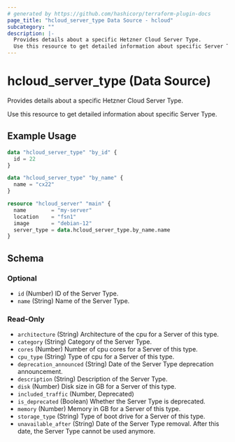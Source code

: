 ```yaml
---
# generated by https://github.com/hashicorp/terraform-plugin-docs
page_title: "hcloud_server_type Data Source - hcloud"
subcategory: ""
description: |-
  Provides details about a specific Hetzner Cloud Server Type.
  Use this resource to get detailed information about specific Server Type.
---
```


# hcloud_server_type (Data Source)

Provides details about a specific Hetzner Cloud Server Type.

Use this resource to get detailed information about specific Server Type.

## Example Usage

```terraform
data "hcloud_server_type" "by_id" {
  id = 22
}

data "hcloud_server_type" "by_name" {
  name = "cx22"
}

resource "hcloud_server" "main" {
  name        = "my-server"
  location    = "fsn1"
  image       = "debian-12"
  server_type = data.hcloud_server_type.by_name.name
}
```

<!-- schema generated by tfplugindocs -->
## Schema

### Optional

- `id` (Number) ID of the Server Type.
- `name` (String) Name of the Server Type.

### Read-Only

- `architecture` (String) Architecture of the cpu for a Server of this type.
- `category` (String) Category of the Server Type.
- `cores` (Number) Number of cpu cores for a Server of this type.
- `cpu_type` (String) Type of cpu for a Server of this type.
- `deprecation_announced` (String) Date of the Server Type deprecation announcement.
- `description` (String) Description of the Server Type.
- `disk` (Number) Disk size in GB for a Server of this type.
- `included_traffic` (Number, Deprecated)
- `is_deprecated` (Boolean) Whether the Server Type is deprecated.
- `memory` (Number) Memory in GB for a Server of this type.
- `storage_type` (String) Type of boot drive for a Server of this type.
- `unavailable_after` (String) Date of the Server Type removal. After this date, the Server Type cannot be used anymore.

